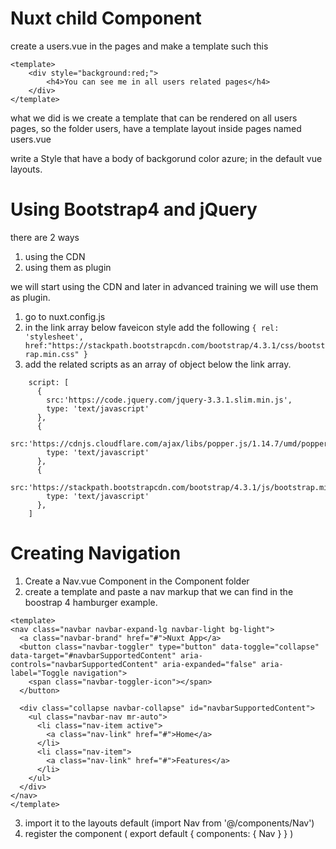 # Nuxt child Component
create a users.vue in the pages and make a template such this

```
<template>
    <div style="background:red;">
        <h4>You can see me in all users related pages</h4>
    </div>
</template>
```
what we did is we create a template that can be rendered on all users pages, so the folder users, have a template layout inside pages named users.vue


write a Style that have a body of backgorund color azure; in the default vue layouts.



# Using Bootstrap4 and jQuery
there are 2 ways
1. using the CDN 
1. using them as plugin

we will start using the CDN and later in advanced training we will use them as plugin.

1. go to nuxt.config.js
2. in the link array below faveicon style add the following `{ rel: 'stylesheet', href:"https://stackpath.bootstrapcdn.com/bootstrap/4.3.1/css/bootstrap.min.css" }`
3. add the related scripts as an array of object below the link array.

```
    script: [
      {
        src:'https://code.jquery.com/jquery-3.3.1.slim.min.js',
        type: 'text/javascript'
      },
      {
        src:'https://cdnjs.cloudflare.com/ajax/libs/popper.js/1.14.7/umd/popper.min.js',
        type: 'text/javascript'
      },
      {
        src:'https://stackpath.bootstrapcdn.com/bootstrap/4.3.1/js/bootstrap.min.js',
        type: 'text/javascript'
      },
    ]
```

# Creating Navigation
1. Create a Nav.vue Component in the Component folder
2. create a template and paste a nav markup that we can find in the boostrap 4 hamburger example.

```
<template>
<nav class="navbar navbar-expand-lg navbar-light bg-light">
  <a class="navbar-brand" href="#">Nuxt App</a>
  <button class="navbar-toggler" type="button" data-toggle="collapse" data-target="#navbarSupportedContent" aria-controls="navbarSupportedContent" aria-expanded="false" aria-label="Toggle navigation">
    <span class="navbar-toggler-icon"></span>
  </button>

  <div class="collapse navbar-collapse" id="navbarSupportedContent">
    <ul class="navbar-nav mr-auto">
      <li class="nav-item active">
        <a class="nav-link" href="#">Home</a>
      </li>
      <li class="nav-item">
        <a class="nav-link" href="#">Features</a>
      </li>
    </ul>
  </div>
</nav>
</template>
```

3. import it to the layouts default (import Nav from '@/components/Nav')
4. register the component ( export default { components: { Nav } } ) 